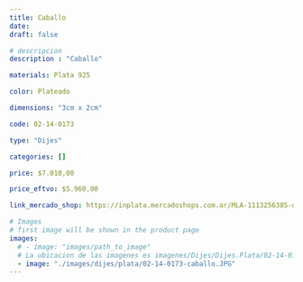 ```yaml
---
title: Caballo
date: 
draft: false

# descripcion
description : "Caballo"

materials: Plata 925

color: Plateado

dimensions: "3cm x 2cm"

code: 02-14-0173

type: "Dijes"

categories: []

price: $7.010,00

price_eftvo: $5.960,00

link_mercado_shop: https://inplata.mercadoshops.com.ar/MLA-1113256385-dije-de-plata-925-caballo-equino-_JM

# Images
# first image will be shown in the product page
images:
  # - image: "images/path_to_image"
  # La ubicacion de las imagenes es imagenes/Dijes/Dijes.Plata/02-14-0173-caballo
  - image: "./images/dijes/plata/02-14-0173-caballo.JPG"
---
```

